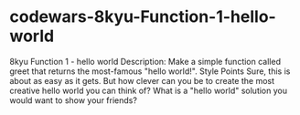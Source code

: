 # codewars-8kyu-Function-1-hello-world
8kyu Function 1 - hello world   Description: Make a simple function called greet that returns the most-famous "hello world!".  Style Points Sure, this is about as easy as it gets. But how clever can you be to create the most creative hello world you can think of? What is a "hello world" solution you would want to show your friends?
